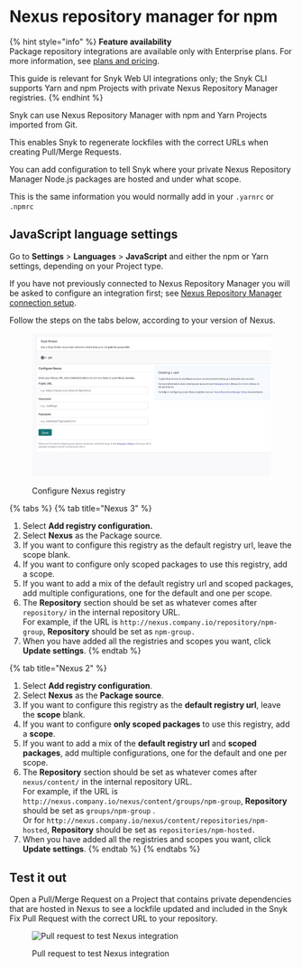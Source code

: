 # Nexus repository manager for npm

{% hint style="info" %}
**Feature availability**\
Package repository integrations are available only with Enterprise plans. For more information, see [plans and pricing](https://snyk.io/plans/).

This guide is relevant for Snyk Web UI integrations only; the Snyk CLI  supports Yarn and npm Projects with private Nexus Repository Manager registries.
{% endhint %}

Snyk can use Nexus Repository Manager with npm and Yarn Projects imported from Git.

This enables Snyk to regenerate lockfiles with the correct URLs when creating Pull/Merge Requests.

You can add configuration to tell Snyk where your private Nexus Repository Manager Node.js packages are hosted and under what scope.

This is the same information you would normally add in your `.yarnrc` or `.npmrc`

## JavaScript language settings

Go to **Settings** > **Languages** > **JavaScript** and either the npm or Yarn settings, depending on your Project type.

If you have not previously connected to Nexus Repository Manager you will be asked to configure an integration first; see [Nexus Repository Manager connection setup](./).

Follow the steps on the tabs below, according to your version of Nexus.

<figure><img src="../../../../.gitbook/assets/image (345).png" alt=""><figcaption><p>Configure Nexus registry</p></figcaption></figure>

{% tabs %}
{% tab title="Nexus 3" %}
1. Select **Add registry configuration.**
2. Select **Nexus** as the Package source.
3. If you want to configure this registry as the default registry url, leave the scope blank.
4. If you want to configure only scoped packages to use this registry, add a scope.
5. If you want to add a mix of the default registry url and scoped packages, add multiple configurations, one for the default and one per scope.
6. The **Repository** section should be set as whatever comes after `repository/` in the internal repository URL.\
   For example, if the URL is `http://nexus.company.io/repository/npm-group`, **Repository** should be set as `npm-group.`
7. When you have added all the registries and scopes you want, click **Update settings**.
{% endtab %}

{% tab title="Nexus 2" %}
1. Select **Add registry configuration**.
2. Select **Nexus** as the **Package source**.
3. If you want to configure this registry as the **default registry url**, leave the **scope** blank.
4. If you want to configure **only scoped packages** to use this registry, add a **scope**.
5. If you want to add a mix of the **default registry url** and **scoped packages**, add multiple configurations, one for the default and one per scope.
6. The **Repository** section should be set as whatever comes after `nexus/content/` in the internal repository URL.\
   For example, if the URL is `http://nexus.company.io/nexus/content/groups/npm-group`, **Repository** should be set as `groups/npm-group` .\
   Or for `http://nexus.company.io/nexus/content/repositories/npm-hosted`, **Repository** should be set as `repositories/npm-hosted.`
7. When you have added all the registries and scopes you want, click **Update settings**.
{% endtab %}
{% endtabs %}

## Test it out

Open a Pull/Merge Request on a Project that contains private dependencies that are hosted in Nexus to see a lockfile updated and included in the Snyk Fix Pull Request with the correct URL to your repository.

<figure><img src="../../../../.gitbook/assets/Screenshot 2022-07-15 at 14.22.59.png" alt="Pull request to test Nexus integration"><figcaption><p>Pull request to test Nexus integration</p></figcaption></figure>
